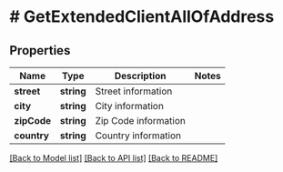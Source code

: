 # # GetExtendedClientAllOfAddress

## Properties

Name | Type | Description | Notes
------------ | ------------- | ------------- | -------------
**street** | **string** | Street information |
**city** | **string** | City information |
**zipCode** | **string** | Zip Code information |
**country** | **string** | Country information |

[[Back to Model list]](../../README.md#models) [[Back to API list]](../../README.md#endpoints) [[Back to README]](../../README.md)
